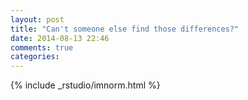 ```yaml
---
layout: post
title: "Can't someone else find those differences?"
date: 2014-08-13 22:46
comments: true
categories:
---
```


{% include _rstudio/imnorm.html %}
